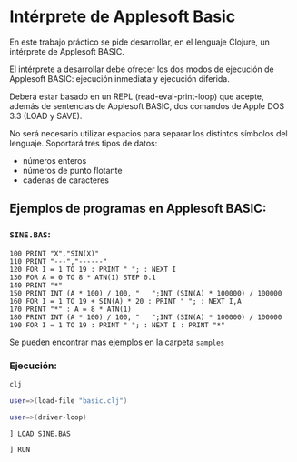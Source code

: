 # Intérprete de Applesoft Basic

En este trabajo práctico se pide desarrollar, en el lenguaje Clojure, un intérprete de Applesoft BASIC.

El intérprete a desarrollar debe ofrecer los dos modos de ejecución de Applesoft BASIC: ejecución inmediata y ejecución diferida.

Deberá estar basado en un REPL (read-eval-print-loop) que acepte, además de sentencias de Applesoft BASIC, dos comandos de Apple DOS 3.3 (LOAD y SAVE).

No será necesario utilizar espacios para separar los distintos símbolos del lenguaje.
Soportará tres tipos de datos:
* números enteros
* números de punto flotante
* cadenas de caracteres

## Ejemplos de programas en Applesoft BASIC:

### `SINE.BAS`:
```bas
100 PRINT "X","SIN(X)"
110 PRINT "---","------"
120 FOR I = 1 TO 19 : PRINT " "; : NEXT I
130 FOR A = 0 TO 8 * ATN(1) STEP 0.1
140 PRINT "*"
150 PRINT INT (A * 100) / 100, "   ";INT (SIN(A) * 100000) / 100000
160 FOR I = 1 TO 19 + SIN(A) * 20 : PRINT " "; : NEXT I,A
170 PRINT "*" : A = 8 * ATN(1)
180 PRINT INT (A * 100) / 100, "   ";INT (SIN(A) * 100000) / 100000
190 FOR I = 1 TO 19 : PRINT " "; : NEXT I : PRINT "*"
```

Se pueden encontrar mas ejemplos en la carpeta `samples`

### Ejecución:
```bash
clj

user=>(load-file "basic.clj")

user=>(driver-loop)

] LOAD SINE.BAS

] RUN
```
